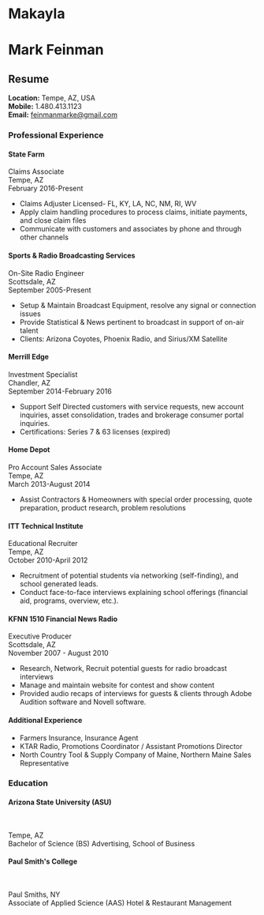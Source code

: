 # Makayla
<h1>Mark Feinman</h1>

<h2>Resume</h2>

<b>Location:</b> Tempe, AZ, USA<br>
  <b>Mobile:</b> 1.480.413.1123<br>
  <b>Email:</b> <a href="mailto:feinmanmarke@gmail.com">feinmanmarke@gmail.com</a>

<h3>Professional Experience</h3>

<h4>State Farm</h4>
<p>Claims Associate<br>
Tempe, AZ<br>
February 2016-Present</p>
<ul>
  <li>Claims Adjuster Licensed- FL, KY, LA, NC, NM, RI, WV</li>
  <li>Apply claim handling procedures to process claims, initiate payments, and close claim files</li>
  <li>Communicate with customers and associates by phone and through other channels</li>  
</ul>

<h4>Sports & Radio Broadcasting Services</h4> 
<p>On-Site Radio Engineer<br>
Scottsdale, AZ<br>
September 2005-Present</p>
<ul>
   <li>Setup & Maintain Broadcast Equipment, resolve any signal or connection issues</li>
   <li>Provide Statistical & News pertinent to broadcast in support of on-air talent</li>
   <li>Clients: Arizona Coyotes, Phoenix Radio, and Sirius/XM Satellite</li>
</ul>

<h4>Merrill Edge</h4>
<p>Investment Specialist<br>
Chandler, AZ<br>
September 2014-February 2016</p>
<ul>
   <li> Support Self Directed customers with service requests, new account inquiries, asset consolidation, trades and brokerage consumer         portal inquiries. </li>
   <li>Certifications: Series 7 & 63 licenses (expired)</li>
</ul>

<h4>Home Depot</h4>
<p>Pro Account Sales Associate<br>
Tempe, AZ<br>
March 2013-August 2014</p>
<ul>
   <li>Assist Contractors & Homeowners with special order processing, quote preparation, product research, problem resolutions</li>
   </ul>  

<h4>ITT Technical Institute</h4> 
<p> Educational Recruiter <br>
Tempe, AZ<br>
October 2010-April 2012</p>
<ul>
   <li>Recruitment of potential students via networking (self-finding), and school generated leads.</li>
   <li>Conduct face-to-face interviews explaining school offerings (financial aid, programs, overview, etc.).</li>
   </ul>

<h4>KFNN 1510 Financial News Radio</h4> 
<p> Executive Producer <br>
Scottsdale, AZ<br>
November 2007 - August 2010</p>
<ul>
    <li>Research, Network, Recruit potential guests for radio broadcast interviews </li>
    <li>Manage and maintain website for contest and show content </li>
    <li>Provided audio recaps of interviews for guests & clients through Adobe Audition software and Novell software. </li>   
</ul>

<h4>Additional Experience</h4>
<ul>
  <li>Farmers Insurance, Insurance Agent</li>
  <li>KTAR Radio, Promotions Coordinator / Assistant Promotions Director</li>
  <li>North Country Tool & Supply Company of Maine, Northern Maine Sales Representative</li>
  </ul>

<h3>Education</h3>
<h4>Arizona State University (ASU)</h4><br>
<p> Tempe, AZ<br>
Bachelor of Science (BS) Advertising, School of Business<p/>
<h4>Paul Smith's College</h4><br>
<p>Paul Smiths, NY<br>
Associate of Applied Science (AAS) Hotel & Restaurant Management<p/>


